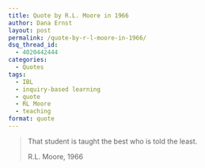 ```yaml
---
title: Quote by R.L. Moore in 1966
author: Dana Ernst
layout: post
permalink: /quote-by-r-l-moore-in-1966/
dsq_thread_id:
  - 4020442444
categories:
  - Quotes
tags:
  - IBL
  - inquiry-based learning
  - quote
  - RL Moore
  - teaching
format: quote
---
```


<blockquote>
<p>That student is taught the best who is told the least.</p>
<footer>R.L. Moore, 1966</footer>
</blockquote>
